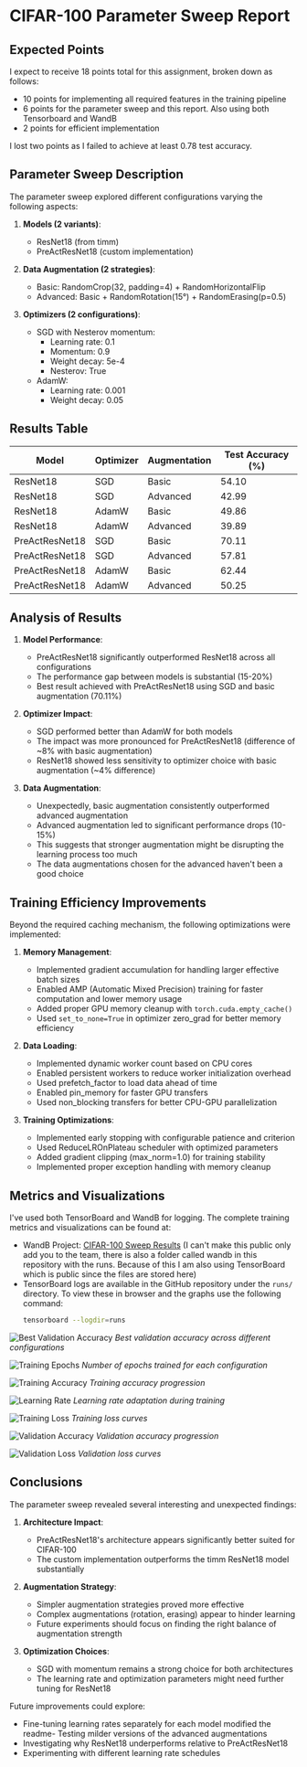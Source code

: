 # CIFAR-100 Parameter Sweep Report

## Expected Points

I expect to receive 18 points total for this assignment, broken down as follows:
- 10 points for implementing all required features in the training pipeline
- 6 points for the parameter sweep and this report. Also using both Tensorboard and WandB
- 2 points for efficient implementation

I lost two points as I failed to achieve at least 0.78 test accuracy.

## Parameter Sweep Description

The parameter sweep explored different configurations varying the following aspects:

1. **Models (2 variants)**:
   - ResNet18 (from timm)
   - PreActResNet18 (custom implementation)

2. **Data Augmentation (2 strategies)**:
   - Basic: RandomCrop(32, padding=4) + RandomHorizontalFlip
   - Advanced: Basic + RandomRotation(15°) + RandomErasing(p=0.5)

3. **Optimizers (2 configurations)**:
   - SGD with Nesterov momentum:
     - Learning rate: 0.1
     - Momentum: 0.9
     - Weight decay: 5e-4
     - Nesterov: True
   - AdamW:
     - Learning rate: 0.001
     - Weight decay: 0.05

## Results Table

| Model          | Optimizer | Augmentation | Test Accuracy (%) |
|----------------|-----------|--------------|-------------------|
| ResNet18       | SGD       | Basic        | 54.10             |
| ResNet18       | SGD       | Advanced     | 42.99             |
| ResNet18       | AdamW     | Basic        | 49.86             |
| ResNet18       | AdamW     | Advanced     | 39.89             |
| PreActResNet18 | SGD       | Basic        | 70.11             |
| PreActResNet18 | SGD       | Advanced     | 57.81             |
| PreActResNet18 | AdamW     | Basic        | 62.44             |
| PreActResNet18 | AdamW     | Advanced     | 50.25             |

## Analysis of Results

1. **Model Performance**:
   - PreActResNet18 significantly outperformed ResNet18 across all configurations
   - The performance gap between models is substantial (15-20%)
   - Best result achieved with PreActResNet18 using SGD and basic augmentation (70.11%)

2. **Optimizer Impact**:
   - SGD performed better than AdamW for both models
   - The impact was more pronounced for PreActResNet18 (difference of ~8% with basic augmentation)
   - ResNet18 showed less sensitivity to optimizer choice with basic augmentation (~4% difference)

3. **Data Augmentation**:
   - Unexpectedly, basic augmentation consistently outperformed advanced augmentation
   - Advanced augmentation led to significant performance drops (10-15%)
   - This suggests that stronger augmentation might be disrupting the learning process too much
   - The data augmentations chosen for the advanced haven't been a good choice

## Training Efficiency Improvements


Beyond the required caching mechanism, the following optimizations were implemented:

1. **Memory Management**:
   - Implemented gradient accumulation for handling larger effective batch sizes
   - Enabled AMP (Automatic Mixed Precision) training for faster computation and lower memory usage
   - Added proper GPU memory cleanup with `torch.cuda.empty_cache()`
   - Used `set_to_none=True` in optimizer zero_grad for better memory efficiency

2. **Data Loading**:
   - Implemented dynamic worker count based on CPU cores
   - Enabled persistent workers to reduce worker initialization overhead
   - Used prefetch_factor to load data ahead of time
   - Enabled pin_memory for faster GPU transfers
   - Used non_blocking transfers for better CPU-GPU parallelization

3. **Training Optimizations**:
   - Implemented early stopping with configurable patience and criterion
   - Used ReduceLROnPlateau scheduler with optimized parameters
   - Added gradient clipping (max_norm=1.0) for training stability
   - Implemented proper exception handling with memory cleanup

## Metrics and Visualizations

I've used both TensorBoard and WandB for logging. The complete training metrics and visualizations can be found at:
- WandB Project: [CIFAR-100 Sweep Results](https://wandb.ai/apetreirazvane-facultate/cifar100-sweep) (I can't make this public only add you to the team, there is also a folder called wandb in this repository with the runs. Because of this I am also using TensorBoard which is public since the files are stored here)
- TensorBoard logs are available in the GitHub repository under the `runs/` directory. To view these in browser and the graphs use the following command:
   ```bash
  tensorboard --logdir=runs
   ```

![Best Validation Accuracy](images/wandb_best_val_accuracy.png)
*Best validation accuracy across different configurations*

![Training Epochs](images/wandb_epochs.png)
*Number of epochs trained for each configuration*

![Training Accuracy](images/wandb_train_accuracy.png)
*Training accuracy progression*

![Learning Rate](images/wandb_train_learning_rate.png)
*Learning rate adaptation during training*

![Training Loss](images/wandb_train_loss.png)
*Training loss curves*

![Validation Accuracy](images/wandb_val_accuracy.png)
*Validation accuracy progression*

![Validation Loss](images/wandb_val_loss.png)
*Validation loss curves*

## Conclusions

The parameter sweep revealed several interesting and unexpected findings:

1. **Architecture Impact**: 
   - PreActResNet18's architecture appears significantly better suited for CIFAR-100
   - The custom implementation outperforms the timm ResNet18 model substantially

2. **Augmentation Strategy**:
   - Simpler augmentation strategies proved more effective
   - Complex augmentations (rotation, erasing) appear to hinder learning
   - Future experiments should focus on finding the right balance of augmentation strength

3. **Optimization Choices**:
   - SGD with momentum remains a strong choice for both architectures
   - The learning rate and optimization parameters might need further tuning for ResNet18

Future improvements could explore:
- Fine-tuning learning rates separately for each model
modified the readme- Testing milder versions of the advanced augmentations
- Investigating why ResNet18 underperforms relative to PreActResNet18
- Experimenting with different learning rate schedules

